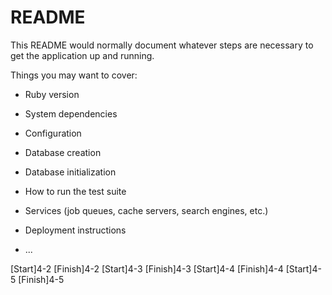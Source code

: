 # README

This README would normally document whatever steps are necessary to get the
application up and running.

Things you may want to cover:

* Ruby version

* System dependencies

* Configuration

* Database creation

* Database initialization

* How to run the test suite

* Services (job queues, cache servers, search engines, etc.)

* Deployment instructions

* ...

[Start]4-2
[Finish]4-2
[Start]4-3
[Finish]4-3
[Start]4-4
[Finish]4-4
[Start]4-5
[Finish]4-5